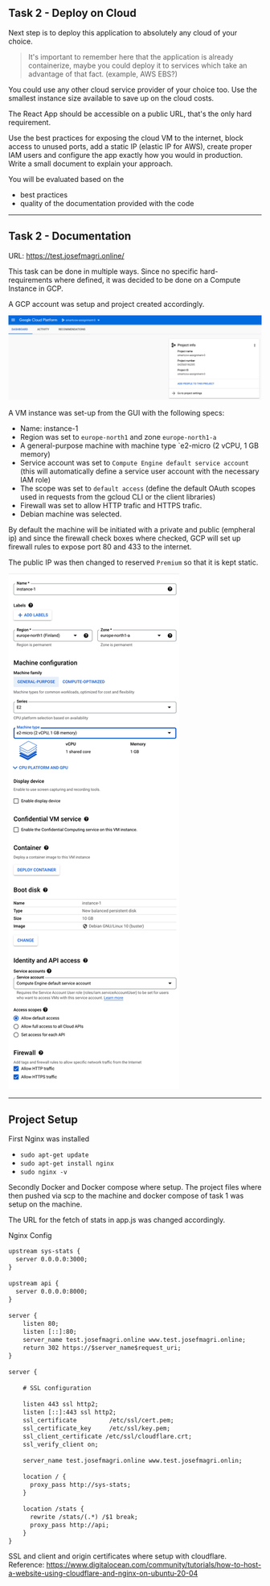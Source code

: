 ## Task 2 - Deploy on Cloud

Next step is to deploy this application to absolutely any cloud of your choice. 

> It's important to remember here that the application is already containerize, maybe you could deploy it to services which take an advantage of that fact. (example, AWS EBS?)

You could use any other cloud service provider of your choice too. Use the smallest instance size available to save up on the cloud costs. 

The React App should be accessible on a public URL, that's the only hard requirement. 

Use the best practices for exposing the cloud VM to the internet, block access to unused ports, add a static IP (elastic IP for AWS), create proper IAM users and configure the app exactly how you would in production. Write a small document to explain your approach.

You will be evaluated based on the

* best practices
* quality of the documentation provided with the code

---

## Task 2 - Documentation

URL: https://test.josefmagri.online/

This task can be done in multiple ways. Since no specific hard-requirements where defined, it was decided to be done on a Compute Instance in GCP.

A GCP account was setup and project created accordingly.

![](./img/gcp-project-1.png)

A VM instance was set-up from the GUI with the following specs:
- Name: instance-1
- Region was set to `europe-north1` and zone `europe-north1-a`
- A general-purpose machine with machine type `e2-micro (2 vCPU, 1 GB memory)
- Service account was set to `Compute Engine default service account` (this will automatically define a service user account with the necessary IAM role)
- The scope was set to `default access` (define the default OAuth scopes used in requests from the gcloud CLI or the client libraries)
- Firewall was set to allow HTTP trafic and HTTPS trafic. 
- Debian machine was selected.

By default the machine will be initiated with a private and public (empheral ip) and since the firewall check boxes where checked, GCP will set up firewall rules to expose port 80 and 433 to the internet.

The public IP was then changed to reserved `Premium` so that it is kept static.

![](./img/gcp-project-2.png)


----

## Project Setup

First Nginx was installed
- `sudo apt-get update`
- `sudo apt-get install nginx`
- `sudo nginx -v`


Secondly Docker and Docker compose where setup.
The project files where then pushed via scp to the machine and docker compose of task 1 was setup on the machine.

The URL for the fetch of stats in app.js was changed accordingly.

Nginx Config

```
upstream sys-stats {
  server 0.0.0.0:3000;
}

upstream api {
  server 0.0.0.0:8000;
}

server {
    listen 80;
    listen [::]:80;
    server_name test.josefmagri.online www.test.josefmagri.online;
    return 302 https://$server_name$request_uri;
}

server {
  
    # SSL configuration

    listen 443 ssl http2;
    listen [::]:443 ssl http2;
    ssl_certificate         /etc/ssl/cert.pem;
    ssl_certificate_key     /etc/ssl/key.pem;
    ssl_client_certificate /etc/ssl/cloudflare.crt;
    ssl_verify_client on;

    server_name test.josefmagri.online www.test.josefmagri.onlin;

    location / {
      proxy_pass http://sys-stats;
    }
	
    location /stats {
      rewrite /stats/(.*) /$1 break;
      proxy_pass http://api;
    }
}
```

SSL and client and origin certificates where setup with cloudflare.
Reference: https://www.digitalocean.com/community/tutorials/how-to-host-a-website-using-cloudflare-and-nginx-on-ubuntu-20-04